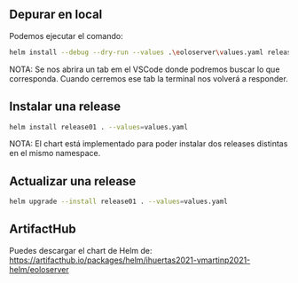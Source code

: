 ## Depurar en local

Podemos ejecutar el comando:

```bash
helm install --debug --dry-run --values .\eoloserver\values.yaml release-name .\eoloserver | code -
```
NOTA: Se nos abrira un tab em el VSCode donde podremos buscar lo que corresponda. Cuando cerremos ese tab la terminal nos volverá a responder. 

## Instalar una release

```bash
helm install release01 . --values=values.yaml
```
NOTA: El chart está implementado para poder instalar dos releases distintas en el mismo namespace.

## Actualizar una release

```bash
helm upgrade --install release01 . --values=values.yaml
```

## ArtifactHub
Puedes descargar el chart de Helm de: https://artifacthub.io/packages/helm/ihuertas2021-vmartinp2021-helm/eoloserver
